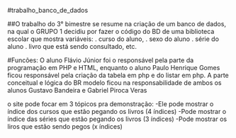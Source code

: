 #trabalho_banco_de_dados

##O trabalho do 3° bimestre se resume na criação de um banco de dados, na qual o GRUPO 1 decidiu por fazer o código do BD de uma biblioteca escolar que mostra variáveis:
. curso do aluno,
. sexo do aluno 
. série do aluno 
. livro que está sendo consultado, etc. 

#Funcões:
O aluno Flávio Júnior foi o responsável pela parte da programação em PHP e HTML, enquanto o aluno Paulo Henrique Gomes
ficou responsável pela criação da tabela em php e do listar em php. A parte conceitual e lógica do BR modelo ficou na responsabilidade de ambos os alunos Gustavo Bandeira e Gabriel Piroca Veras 

o site pode focar em 3 tópicos pra demonstração:
-Ele pode mostrar o índice dos cursos que estão pegando os livros (4 índices)
-Pode mostrar o índice das séries que estão pegando os livros (3 índices)
-Pode mostrar os liros que estão sendo pegos (x índices)

